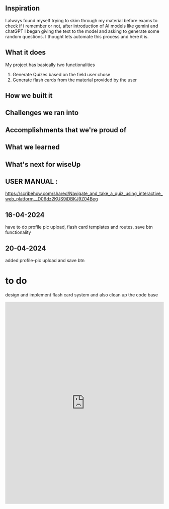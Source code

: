 ## Inspiration
I always found myself trying to skim through my material before exams to check if i remember or not,
after introduction of AI models like gemini and chatGPT I began giving the text to the model and asking to generate some random questions. I thought lets automate this process and here it is.

## What it does
My project has basically two functionalities 
1. Generate Quizes based on the field user chose
2. Generate flash cards from the material provided by the user

## How we built it

## Challenges we ran into

## Accomplishments that we're proud of

## What we learned

## What's next for wiseUp

## USER MANUAL : 
<https://scribehow.com/shared/Navigate_and_take_a_quiz_using_interactive_web_platform__D06dz2KUS9iDBKJ9Z04Beg>
## 16-04-2024
have to do profile pic upload, flash card templates and routes, save btn functionality

## 20-04-2024
added profile-pic upload and save btn

# to do
design and implement flash card system
and also clean up the code base

<div>
<iframe src="https://scribehow.com/embed/Navigate_and_take_a_quiz_using_interactive_web_platform__D06dz2KUS9iDBKJ9Z04Beg?skipIntro=true" width="100%" height="640" allowfullscreen frameborder="0"></iframe>
</div>